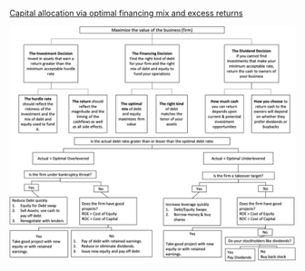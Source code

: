 [Capital allocation via optimal financing mix and excess returns](https://www.linkedin.com/pulse/capital-allocation-via-optimal-financing-mix-excess-fermin-cota/)

![](flowcharts.png)
